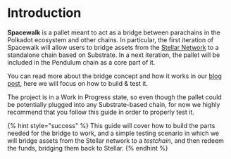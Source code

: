 # Introduction

**Spacewalk** is a pallet meant to act as a bridge between parachains in the Polkadot ecosystem and other chains. In particular, the first iteration of Spacewalk will allow users to bridge assets from the [Stellar Network](https://www.stellar.org/) to a standalone chain based on Substrate. In a next iteration, the pallet will be included in the Pendulum chain as a core part of it.

You can read more about the bridge concept and how it works in our [blog post](https://pendulum-chain.medium.com/introducing-spacewalk-the-trust-minimized-bridge-between-stellar-and-pendulum-68ddbe7349a0), here we will focus on how to build & test it.&#x20;

The project is in a Work in Progress state, so even though the pallet could be potentially plugged into any Substrate-based chain, for now we highly recommend that you follow this guide in order to properly test it.

{% hint style="success" %}
This guide will cover how to build the parts needed for the bridge to work, and a simple testing scenario in which we will bridge assets from the Stellar network to a _testchain_, and then redeem the funds, bridging them back to Stellar.
{% endhint %}
